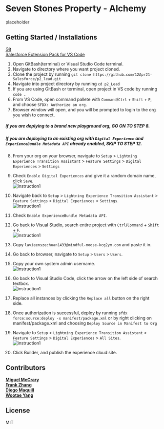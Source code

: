 # Seven Stones Property - Alchemy

placeholder

##  Getting Started / Installations
[Git](https://git-scm.com/downloads)  
[Salesforce Extension Pack for VS Code](https://marketplace.visualstudio.com/items?itemName=salesforce.salesforcedx-vscode)

1. Open GitBash(terminal) or Visual Studio Code terminal.
2. Navigate to directory where you want project cloned.
3. Clone the project by running `git clone https://github.com/12Apr21-Salesforce/p2_lead.git`
4. Navigate into project directory by running `cd p2_Lead`
5. If you are using GitBash or terminal, open project in VS code by running `code .`
6. From VS Code, open command pallete with `Command`/`Ctrl` + `Shift` + `P`, and choose `SFDX: Authorize an org`.
7. Browser window will open, and you will be prompted to login to the org you wish to connect.
##### if you are deplying to a brand new playground org, GO ON TO STEP 8.  
##### If you are deploying to an existing org with `Digital Experience` and `ExperienceBundle Metadata API` already enabled, SKIP TO STEP 12.
8. From your org on your browser, navigate to `Setup` > `Lightning Experience Transition Assistant` > `Feature Settings` > `Digital Experiences` > `Settings`  
8. Check `Enable Digital Experiences` and give it a random domain name, click `Save`.  
![instruction1](https://imgur.com/50ixCpu.png)
9. Navigate back to `Setup` > `Lightning Experience Transition Assistant` > `Feature Settings` > `Digital Experiences` > `Settings`.  
![instruction1](https://imgur.com/BkYSdPC.png)
10. Check `Enable ExperienceBundle Metadata API`.  
11. Go back to Visual Studio, search entire project with `Ctrl`/`Command` + `Shift` + `F`.  
![instruction1](https://imgur.com/OZUMX07.png)
12. Copy `lavieenszechuan1433@mindful-moose-kcg2ym.com` and paste it in.
11. Go back to browser, navigate to `Setup` > `Users` > `Users`.
12. Copy your own system admin username.   
![instruction1](https://imgur.com/ILgD8yh.png)
13. Go back to Visual Studio Code, click the arrow on the left side of search textbox.  
![instruction1](https://imgur.com/pYcbvcF.png)

14. Replace all instances by clicking the `Replace all` button on the right side.
15. Once authorization is successful, deploy by running `sfdx force:source:deploy -x manifest/package.xml` or by right clicking on manifest/package.xml and choosing `Deploy Source in Manifest to Org`
16. Navigate to `Setup` > `Lightning Experience Transition Assistant` > `Feature Settings` > `Digital Experiences` > `All Sites`.  
![instruction1](https://imgur.com/sQtx9ia.png)
17. Click Builder, and publish the experience cloud site.



## Contributors
**[Miguel McCrary](https://github.com/Migizal)**  
**[Frank Zhang](https://github.com/frank1433)**  
**[Diego Maquill](https://github.com/diego-maquill)**  
**[Wootae Yang](https://github.com/wyang19a)**

## License
MIT